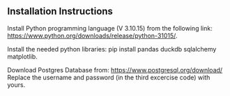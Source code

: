 ## Installation Instructions
Install Python programming language (V 3.10.15) from the following link: https://www.python.org/downloads/release/python-31015/.

Install the needed python libraries: pip install pandas duckdb sqlalchemy matplotlib. 

Download Postgres Database from: https://www.postgresql.org/download/
Replace the username and password (in the third excercise code) with yours.
